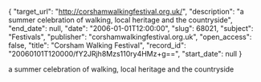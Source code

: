 {
  "target_url": "http://corshamwalkingfestival.org.uk/", 
  "description": "a summer celebration of walking, local heritage and the countryside", 
  "end_date": null, 
  "date": "2006-01-01T12:00:00", 
  "slug": 68021, 
  "subject": "Festivals", 
  "publisher": "corshamwalkingfestival.org.uk", 
  "open_access": false, 
  "title": "Corsham Walking Festival", 
  "record_id": "20060101T120000/fY2JRjh8Mzs110ry4HMz+g==", 
  "start_date": null
}

a summer celebration of walking, local heritage and the countryside
